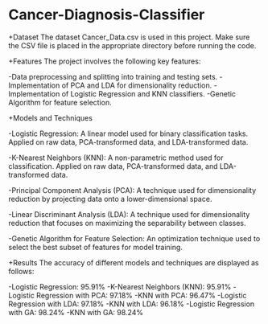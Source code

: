 # Cancer-Diagnosis-Classifier

+Dataset
 The dataset Cancer_Data.csv is used in this project. Make sure the CSV file is placed in the appropriate directory before running the code.

+Features
 The project involves the following key features:

-Data preprocessing and splitting into training and testing sets.
-Implementation of PCA and LDA for dimensionality reduction.
-Implementation of Logistic Regression and KNN classifiers.
-Genetic Algorithm for feature selection.

+Models and Techniques

-Logistic Regression:
  A linear model used for binary classification tasks.
  Applied on raw data, PCA-transformed data, and LDA-transformed data.
  
-K-Nearest Neighbors (KNN):
  A non-parametric method used for classification.
  Applied on raw data, PCA-transformed data, and LDA-transformed data.
  
-Principal Component Analysis (PCA):
  A technique used for dimensionality reduction by projecting data onto a lower-dimensional space.
  
-Linear Discriminant Analysis (LDA):
  A technique used for dimensionality reduction that focuses on maximizing the separability between classes.
  
-Genetic Algorithm for Feature Selection:
  An optimization technique used to select the best subset of features for model training.



+Results
  The accuracy of different models and techniques are displayed as follows:
  
  -Logistic Regression: 95.91%
  -K-Nearest Neighbors (KNN): 95.91%
  -Logistic Regression with PCA: 97.18%
  -KNN with PCA: 96.47%
  -Logistic Regression with LDA: 97.18%
  -KNN with LDA: 96.18%
  -Logistic Regression with GA: 98.24%
  -KNN with GA: 98.24%
